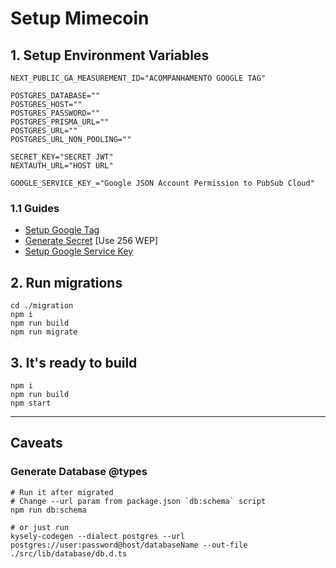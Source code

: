 # Setup Mimecoin

## 1. Setup Environment Variables

```properties
NEXT_PUBLIC_GA_MEASUREMENT_ID="ACOMPANHAMENTO GOOGLE TAG"

POSTGRES_DATABASE=""
POSTGRES_HOST=""
POSTGRES_PASSWORD=""
POSTGRES_PRISMA_URL=""
POSTGRES_URL=""
POSTGRES_URL_NON_POOLING=""

SECRET_KEY="SECRET JWT"
NEXTAUTH_URL="HOST URL"

GOOGLE_SERVICE_KEY_="Google JSON Account Permission to PubSub Cloud"
```

### 1.1 Guides
- [Setup Google Tag](https://firebase.google.com/docs/analytics/get-started?hl=pt-br&platform=web)
- [Generate Secret](https://acte.ltd/utils/randomkeygen) [Use 256 WEP]
- [Setup Google Service Key](https://cloud.google.com/pubsub/docs/subscription-properties?hl=pt-br#authentication)

## 2. Run migrations

```shell
cd ./migration
npm i
npm run build
npm run migrate
```

## 3. It's ready to build

```shell
npm i
npm run build
npm start
```

---

## Caveats

### Generate Database @types

```shell
# Run it after migrated
# Change --url param from package.json `db:schema` script
npm run db:schema

# or just run
kysely-codegen --dialect postgres --url postgres://user:password@host/databaseName --out-file ./src/lib/database/db.d.ts
```